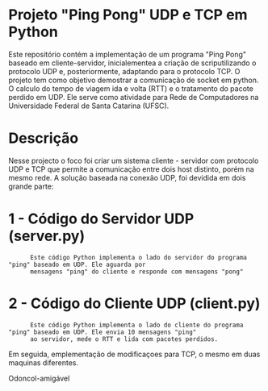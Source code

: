 # Projeto "Ping Pong" UDP e TCP em Python
Este repositório contém a implementação de um programa "Ping Pong" baseado em cliente-servidor, inicialementea
a criação de scriputilizando o protocolo UDP e, posteriormente, adaptando para o protocolo TCP. O projeto tem como objetivo
demostrar a comunicação de socket em python. O calculo do tempo de viagem ida e volta (RTT) e o tratamento 
do pacote perdido em UDP. Ele serve como atividade para Rede de Computadores na Universidade Federal de Santa Catarina (UFSC).

# Descrição
Nesse projecto o foco foi criar um sistema cliente - servidor com protocolo UDP e TCP que permite a comunicação 
entre dois host distinto, porém na mesmo rede. 
A solução baseada na conexão UDP, foi devidida em dois grande parte:
  # 1 - Código do Servidor UDP (server.py)
          Este código Python implementa o lado do servidor do programa "ping" baseado em UDP. Ele aguarda por
          mensagens "ping" do cliente e responde com mensagens "pong"
  # 2 - Código do Cliente UDP (client.py)
          Este código Python implementa o lado do cliente do programa "ping" baseado em UDP. Ele envia 10 mensagens "ping"
          ao servidor, mede o RTT e lida com pacotes perdidos.
  Em seguida, emplementação de modificaçoes para TCP, o mesmo em duas maquinas diferentes.
    

Odoncol-amigável
